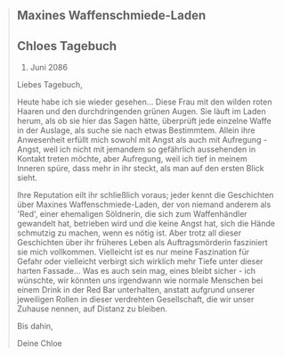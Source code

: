 > ## Maxines Waffenschmiede-Laden
>
> ## Chloes Tagebuch
>
> 1.  Juni 2086
>
> Liebes Tagebuch,
>
> Heute habe ich sie wieder gesehen... Diese Frau mit den wilden roten Haaren und den durchdringenden grünen Augen. Sie läuft im Laden herum, als ob sie hier das Sagen hätte, überprüft jede einzelne Waffe in der Auslage, als suche sie nach etwas Bestimmtem. Allein ihre Anwesenheit erfüllt mich sowohl mit Angst als auch mit Aufregung - Angst, weil ich nicht mit jemandem so gefährlich aussehenden in Kontakt treten möchte, aber Aufregung, weil ich tief in meinem Inneren spüre, dass mehr in ihr steckt, als man auf den ersten Blick sieht.
>
> Ihre Reputation eilt ihr schließlich voraus; jeder kennt die Geschichten über Maxines Waffenschmiede-Laden, der von niemand anderem als 'Red', einer ehemaligen Söldnerin, die sich zum Waffenhändler gewandelt hat, betrieben wird und die keine Angst hat, sich die Hände schmutzig zu machen, wenn es nötig ist. Aber trotz all dieser Geschichten über ihr früheres Leben als Auftragsmörderin fasziniert sie mich vollkommen. Vielleicht ist es nur meine Faszination für Gefahr oder vielleicht verbirgt sich wirklich mehr Tiefe unter dieser harten Fassade... Was es auch sein mag, eines bleibt sicher - ich wünschte, wir könnten uns irgendwann wie normale Menschen bei einem Drink in der Red Bar unterhalten, anstatt aufgrund unserer jeweiligen Rollen in dieser verdrehten Gesellschaft, die wir unser Zuhause nennen, auf Distanz zu bleiben.
>
> Bis dahin,
>
> Deine Chloe
